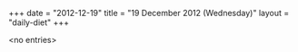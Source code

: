 +++
date = "2012-12-19"
title = "19 December 2012 (Wednesday)"
layout = "daily-diet"
+++


\<no entries\>
